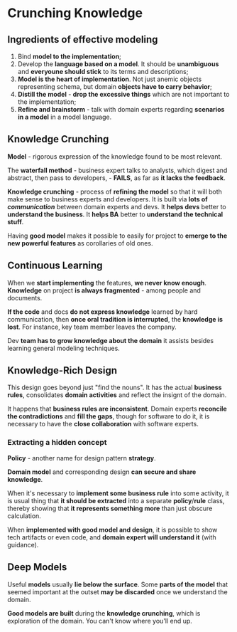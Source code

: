 # Crunching Knowledge

## Ingredients of effective modeling

1. Bind **model to the implementation**;
2. Develop the **language based on a model**. It should be **unambiguous** and **everyoune should stick** to its terms and descriptions;
3. **Model is the heart of implementation**. Not just anemic objects representing schema, but domain **objects have to carry behavior**;
4. **Distill the model** - **drop the excessive things** which are not important to the implementation;
5. **Refine and brainstorm** - talk with domain experts regarding **scenarios in a model** in a model language.

## Knowledge Crunching

**Model** - rigorous expression of the knowledge found to be most relevant.

The **waterfall method** - business expert talks to analysts, which digest and abstract, then pass to developers, - **FAILS**, as far as **it lacks the feedback**.

**Knowledge crunching** - process of **refining the model** so that it will both make sense to business experts and developers. 
It is built via **lots of _communication_** between domain experts and devs. 
It **helps devs** better to **understand the business**.
It **helps BA** better to **understand the technical stuff**.

Having **good model** makes it possible to easily for project to **emerge to the new powerful features** as corollaries of old ones.

## Continuous Learning

When we **start implementing** the features, **we never know enough**.
**Knowledge** on project **is always fragmented** - among people and documents.

**If the code** and docs **do not express knowledge** learned by hard communication, then **once oral tradition is interrupted**, the **knowledge is lost**. For instance, key team member leaves the company.

Dev **team has to grow knowledge about the domain** it assists besides learning general modeling techniques.

## Knowledge-Rich Design

This design goes beyond just "find the nouns". It has the actual **business rules**, consolidates **domain activities** and reflect the insignt of the domain.

It happens that **business rules are inconsistent**. Domain experts **reconcile the contradictions** and **fill the gaps**, though for software to do it, it is necessary to have the **close collaboration** with software experts.

### Extracting a hidden concept

**Policy** - another name for design pattern **strategy**.

**Domain model** and corresponding design **can secure and share knowledge**.

When it's necessary to **implement some business rule** into some activity, it is usual thing that **it should be extracted** into a separate **policy**/**rule** class, thereby showing that **it represents something more** than just obscure calculation.

When **implemented with good model and design**, it is possible to show tech artifacts or even code, and **domain expert will understand it** (with guidance).

## Deep Models

Useful **models** usually **lie below the surface**. Some **parts of the model** that seemed important at the outset **may be discarded** once we understand the domain.

**Good models are built** during the **knowledge crunching**, which is exploration of the domain. You can't know where you'll end up.




